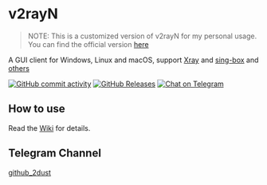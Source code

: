 # v2rayN

> NOTE: This is a customized version of v2rayN for my personal usage. You can find the official version [here](https://github.com/2dust/v2rayN/)

A GUI client for Windows, Linux and macOS, support [Xray](https://github.com/XTLS/Xray-core) and [sing-box](https://github.com/SagerNet/sing-box/releases) and [others](https://github.com/ALiwoto/Wv2rayN/wiki/List-of-supported-cores)


[![GitHub commit activity](https://img.shields.io/github/commit-activity/m/ALiwoto/Wv2rayN)](https://github.com/ALiwoto/Wv2rayN/commits/master)
[![GitHub Releases](https://img.shields.io/github/downloads/ALiwoto/Wv2rayN/latest/total?logo=github)](https://github.com/ALiwoto/Wv2rayN/releases)
[![Chat on Telegram](https://img.shields.io/badge/Chat%20on-Telegram-brightgreen.svg)](https://t.me/v2rayn)


## How to use

Read the [Wiki](https://github.com/2dust/v2rayN/wiki) for details.

## Telegram Channel
[github_2dust](https://t.me/github_2dust)
